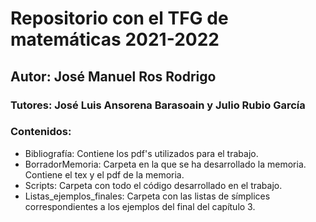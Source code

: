 # Repositorio con el TFG de matemáticas 2021-2022
## Autor: José Manuel Ros Rodrigo
### Tutores: José Luis Ansorena Barasoain y Julio Rubio García

### Contenidos:

- Bibliografía: Contiene los pdf's utilizados para el trabajo.
- BorradorMemoria: Carpeta en la que se ha desarrollado la memoria. Contiene 
el tex y el pdf de la memoria. 
- Scripts: Carpeta con todo el código desarrollado en el trabajo.
- Listas_ejemplos_finales: Carpeta con las listas de símplices correspondientes 
a los ejemplos del final del capítulo 3.

